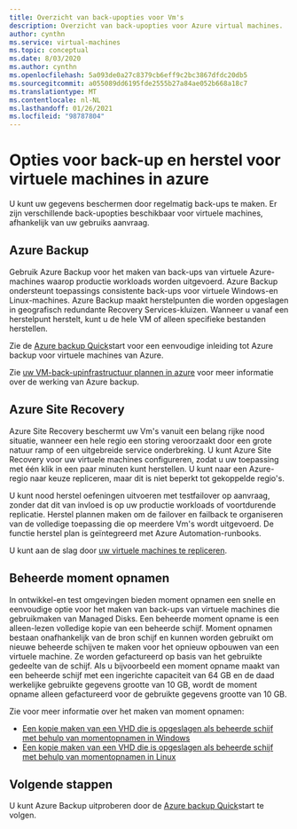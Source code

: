 ```yaml
---
title: Overzicht van back-upopties voor Vm's
description: Overzicht van back-upopties voor Azure virtual machines.
author: cynthn
ms.service: virtual-machines
ms.topic: conceptual
ms.date: 8/03/2020
ms.author: cynthn
ms.openlocfilehash: 5a093de0a27c8379cb6eff9c2bc3867dfdc20db5
ms.sourcegitcommit: a055089dd6195fde2555b27a84ae052b668a18c7
ms.translationtype: MT
ms.contentlocale: nl-NL
ms.lasthandoff: 01/26/2021
ms.locfileid: "98787804"
---
```

# <a name="backup-and-restore-options-for-virtual-machines-in-azure"></a>Opties voor back-up en herstel voor virtuele machines in azure

U kunt uw gegevens beschermen door regelmatig back-ups te maken. Er zijn verschillende back-upopties beschikbaar voor virtuele machines, afhankelijk van uw gebruiks aanvraag.

## <a name="azure-backup"></a>Azure Backup

Gebruik Azure Backup voor het maken van back-ups van virtuele Azure-machines waarop productie workloads worden uitgevoerd. Azure Backup ondersteunt toepassings consistente back-ups voor virtuele Windows-en Linux-machines. Azure Backup maakt herstelpunten die worden opgeslagen in geografisch redundante Recovery Services-kluizen. Wanneer u vanaf een herstelpunt herstelt, kunt u de hele VM of alleen specifieke bestanden herstellen. 

Zie de [Azure backup Quick](../backup/quick-backup-vm-portal.md)start voor een eenvoudige inleiding tot Azure backup voor virtuele machines van Azure.

Zie [uw VM-back-upinfrastructuur plannen in azure](../backup/backup-azure-vms-introduction.md) voor meer informatie over de werking van Azure backup.


## <a name="azure-site-recovery"></a>Azure Site Recovery

Azure Site Recovery beschermt uw Vm's vanuit een belang rijke nood situatie, wanneer een hele regio een storing veroorzaakt door een grote natuur ramp of een uitgebreide service onderbreking. U kunt Azure Site Recovery voor uw virtuele machines configureren, zodat u uw toepassing met één klik in een paar minuten kunt herstellen. U kunt naar een Azure-regio naar keuze repliceren, maar dit is niet beperkt tot gekoppelde regio's. 

U kunt nood herstel oefeningen uitvoeren met testfailover op aanvraag, zonder dat dit van invloed is op uw productie workloads of voortdurende replicatie. Herstel plannen maken om de failover en failback te organiseren van de volledige toepassing die op meerdere Vm's wordt uitgevoerd. De functie herstel plan is geïntegreerd met Azure Automation-runbooks.

U kunt aan de slag door [uw virtuele machines te repliceren](../site-recovery/azure-to-azure-quickstart.md). 

## <a name="managed-snapshots"></a>Beheerde moment opnamen 

In ontwikkel-en test omgevingen bieden moment opnamen een snelle en eenvoudige optie voor het maken van back-ups van virtuele machines die gebruikmaken van Managed Disks. Een beheerde moment opname is een alleen-lezen volledige kopie van een beheerde schijf. Moment opnamen bestaan onafhankelijk van de bron schijf en kunnen worden gebruikt om nieuwe beheerde schijven te maken voor het opnieuw opbouwen van een virtuele machine. Ze worden gefactureerd op basis van het gebruikte gedeelte van de schijf. Als u bijvoorbeeld een moment opname maakt van een beheerde schijf met een ingerichte capaciteit van 64 GB en de daad werkelijke gebruikte gegevens grootte van 10 GB, wordt de moment opname alleen gefactureerd voor de gebruikte gegevens grootte van 10 GB.  

Zie voor meer informatie over het maken van moment opnamen:

* [Een kopie maken van een VHD die is opgeslagen als beheerde schijf met behulp van momentopnamen in Windows](./windows/snapshot-copy-managed-disk.md)
* [Een kopie maken van een VHD die is opgeslagen als beheerde schijf met behulp van momentopnamen in Linux](./linux/snapshot-copy-managed-disk.md)



## <a name="next-steps"></a>Volgende stappen
U kunt Azure Backup uitproberen door de [Azure backup Quick](../backup/quick-backup-vm-portal.md)start te volgen.